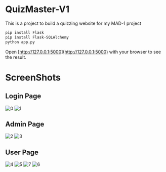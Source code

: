 # QuizMaster-V1
This is a project to build a quizzing website for my MAD-1 project
```bash
pip install Flask
pip install Flask-SQLAlchemy
python app.py
```

Open [http://127.0.0.1:5000](http://127.0.0.1:5000) with your browser to see the result.

# ScreenShots
## Login Page

![0](https://github.com/user-attachments/assets/9bb845dc-0e4d-4a2b-80ab-c2ed790a03b6)
![1](https://github.com/user-attachments/assets/2d7dc5a3-6cfd-4dca-bf2f-c0b16d148818)
## Admin Page

![2](https://github.com/user-attachments/assets/f1b95d7b-a9d7-4df1-a169-930174954c36)
![3](https://github.com/user-attachments/assets/42936ac9-0ebb-44e4-8a02-91d0a6ea7cb2)
## User Page

![4](https://github.com/user-attachments/assets/1dbe7fbd-37d6-4d39-a0f9-fde1dabcc941)
![5](https://github.com/user-attachments/assets/a8ee9e35-a90b-4e62-b06e-4b46b091d7ff)
![7](https://github.com/user-attachments/assets/1dbd85c9-5a80-4810-81fa-304c277934fd)
![6](https://github.com/user-attachments/assets/81a6ba1a-2a89-42dc-b414-ad1a8fe7925d)
